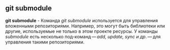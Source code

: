 ## git submodule

**git submodule** - Команда *git submodule* используется для управления вложенными репозиториями. Например, это могут быть библиотеки или другие, используемые не только в этом проекте ресурсы. У команды *submodule* есть несколько под-команд — *add, update, sync и др*. — для управления такими репозиториями.